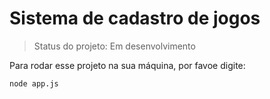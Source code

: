 # Sistema de cadastro de jogos

> Status do projeto: Em desenvolvimento

Para rodar esse projeto na sua máquina, por favoe digite:

``` 
node app.js
```
